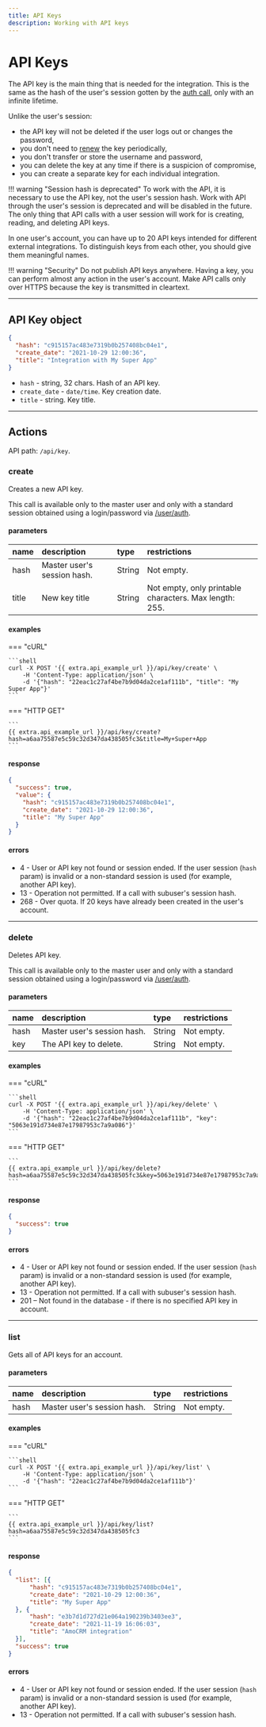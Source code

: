 ```yaml
---
title: API Keys
description: Working with API keys 
---
```


# API Keys

The API key is the main thing that is needed for the integration.
This is the same as the hash of the user's session gotten by the [auth call](./user/index.md#auth),
only with an infinite lifetime. 

Unlike the user's session:

* the API key will not be deleted if the user logs out or changes the password,
* you don't need to [renew](./user/session/index.md#renew) the key periodically,
* you don't transfer or store the username and password,
* you can delete the key at any time if there is a suspicion of compromise,
* you can create a separate key for each individual integration.

!!! warning "Session hash is deprecated"
    To work with the API, it is necessary to use the API key, not the user's session hash. 
    Work with API through the user's session is deprecated and will be disabled in the future.
    The only thing that API calls with a user session will work for is creating,
    reading, and deleting API keys.

In one user's account, you can have up to 20 API keys intended for different external integrations. 
To distinguish keys from each other, you should give them meaningful names.

!!! warning "Security"
    Do not publish API keys anywhere. Having a key, you can perform almost any action in the 
    user's account. Make API calls only over HTTPS because the key is transmitted in cleartext.

***

## API Key object

```json
{
  "hash": "c915157ac483e7319b0b257408bc04e1",
  "create_date": "2021-10-29 12:00:36",
  "title": "Integration with My Super App"
}
```

* `hash` - string, 32 chars. Hash of an API key.
* `create_date` - `date/time`. Key creation date.
* `title` - string. Key title.

***

## Actions

API path: `/api/key`.

### create

Creates a new API key.

This call is available only to the master user and only with a standard session
obtained using a login/password via [/user/auth](./user/index.md#auth).

#### parameters

| name  | description                 | type   | restrictions                                           |
|:------|:----------------------------|:-------|:-------------------------------------------------------|
| hash  | Master user's session hash. | String | Not empty.                                             |
| title | New key title               | String | Not empty, only printable characters. Max length: 255. |

#### examples

=== "cURL"

    ```shell
    curl -X POST '{{ extra.api_example_url }}/api/key/create' \
        -H 'Content-Type: application/json' \
        -d '{"hash": "22eac1c27af4be7b9d04da2ce1af111b", "title": "My Super App"}'
    ```

=== "HTTP GET"

    ```
    {{ extra.api_example_url }}/api/key/create?hash=a6aa75587e5c59c32d347da438505fc3&title=My+Super+App
    ```

#### response

```json
{
  "success": true,
  "value": {
    "hash": "c915157ac483e7319b0b257408bc04e1",
    "create_date": "2021-10-29 12:00:36",
    "title": "My Super App"
  }
}
```

#### errors

* 4 - User or API key not found or session ended. 
  If the user session (`hash` param) is invalid or a non-standard session is used (for example, another API key).
* 13 - Operation not permitted. If a call with subuser's session hash.
* 268 - Over quota. If 20 keys have already been created in the user's account.

***

### delete

Deletes API key.

This call is available only to the master user and only with a standard session
obtained using a login/password via [/user/auth](./user/index.md#auth).

#### parameters

| name | description                 | type   | restrictions |
|:-----|:----------------------------|:-------|:-------------|
| hash | Master user's session hash. | String | Not empty.   |
| key  | The API key to delete.      | String | Not empty.   |

#### examples

=== "cURL"

    ```shell
    curl -X POST '{{ extra.api_example_url }}/api/key/delete' \
        -H 'Content-Type: application/json' \
        -d '{"hash": "22eac1c27af4be7b9d04da2ce1af111b", "key": "5063e191d734e87e17987953c7a9a086"}'
    ```

=== "HTTP GET"

    ```
    {{ extra.api_example_url }}/api/key/delete?hash=a6aa75587e5c59c32d347da438505fc3&key=5063e191d734e87e17987953c7a9a086
    ```

#### response

```json
{
  "success": true
}
```

#### errors

* 4 - User or API key not found or session ended.
  If the user session (`hash` param) is invalid or a non-standard session is used (for example, another API key).
* 13 - Operation not permitted. If a call with subuser's session hash.
* 201 – Not found in the database - if there is no specified API key in account.

***

### list

Gets all of API keys for an account.

#### parameters

| name | description                 | type   | restrictions |
|:-----|:----------------------------|:-------|:-------------|
| hash | Master user's session hash. | String | Not empty.   |

#### examples

=== "cURL"

    ```shell
    curl -X POST '{{ extra.api_example_url }}/api/key/list' \
        -H 'Content-Type: application/json' \
        -d '{"hash": "22eac1c27af4be7b9d04da2ce1af111b"}'
    ```

=== "HTTP GET"

    ```
    {{ extra.api_example_url }}/api/key/list?hash=a6aa75587e5c59c32d347da438505fc3
    ```

#### response

```json
{
  "list": [{
      "hash": "c915157ac483e7319b0b257408bc04e1",
      "create_date": "2021-10-29 12:00:36",
      "title": "My Super App"
  }, {
      "hash": "e3b7d1d727d21e064a190239b3403ee3",
      "create_date": "2021-11-19 16:06:03",
      "title": "AmoCRM integration"
  }],
  "success": true
}
```

#### errors

* 4 - User or API key not found or session ended.
  If the user session (`hash` param) is invalid or a non-standard session is used (for example, another API key).
* 13 - Operation not permitted. If a call with subuser's session hash.
